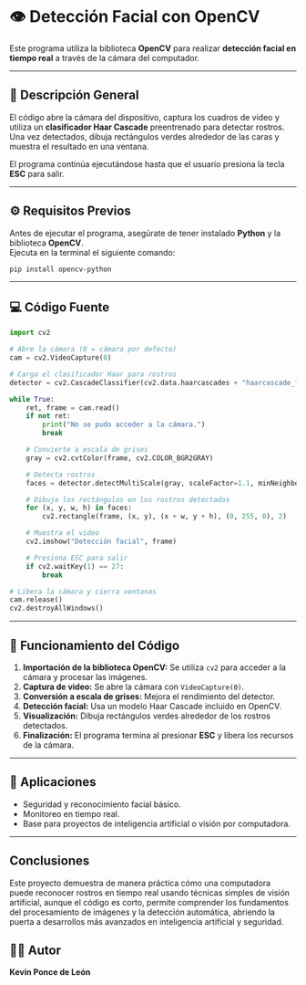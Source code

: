 # 👁️ Detección Facial con OpenCV

Este programa utiliza la biblioteca **OpenCV** para realizar **detección facial en tiempo real** a través de la cámara del computador.

---

## 🧠 Descripción General

El código abre la cámara del dispositivo, captura los cuadros de video y utiliza un **clasificador Haar Cascade** preentrenado para detectar rostros.  
Una vez detectados, dibuja rectángulos verdes alrededor de las caras y muestra el resultado en una ventana.

El programa continúa ejecutándose hasta que el usuario presiona la tecla **ESC** para salir.

---

## ⚙️ Requisitos Previos

Antes de ejecutar el programa, asegúrate de tener instalado **Python** y la biblioteca **OpenCV**.  
Ejecuta en la terminal el siguiente comando:

```bash
pip install opencv-python
```

---

## 💻 Código Fuente

```python
import cv2

# Abre la cámara (0 = cámara por defecto)
cam = cv2.VideoCapture(0)

# Carga el clasificador Haar para rostros
detector = cv2.CascadeClassifier(cv2.data.haarcascades + "haarcascade_frontalface_default.xml")

while True:
    ret, frame = cam.read()
    if not ret:
        print("No se pudo acceder a la cámara.")
        break

    # Convierte a escala de grises
    gray = cv2.cvtColor(frame, cv2.COLOR_BGR2GRAY)

    # Detecta rostros
    faces = detector.detectMultiScale(gray, scaleFactor=1.1, minNeighbors=4)

    # Dibuja los rectángulos en los rostros detectados
    for (x, y, w, h) in faces:
        cv2.rectangle(frame, (x, y), (x + w, y + h), (0, 255, 0), 2)

    # Muestra el video
    cv2.imshow("Detección facial", frame)

    # Presiona ESC para salir
    if cv2.waitKey(1) == 27:
        break

# Libera la cámara y cierra ventanas
cam.release()
cv2.destroyAllWindows()
```

---

## 🎯 Funcionamiento del Código

1. **Importación de la biblioteca OpenCV:** Se utiliza `cv2` para acceder a la cámara y procesar las imágenes.
2. **Captura de video:** Se abre la cámara con `VideoCapture(0)`.
3. **Conversión a escala de grises:** Mejora el rendimiento del detector.
4. **Detección facial:** Usa un modelo Haar Cascade incluido en OpenCV.
5. **Visualización:** Dibuja rectángulos verdes alrededor de los rostros detectados.
6. **Finalización:** El programa termina al presionar **ESC** y libera los recursos de la cámara.

---

## 🧩 Aplicaciones

- Seguridad y reconocimiento facial básico.  
- Monitoreo en tiempo real.  
- Base para proyectos de inteligencia artificial o visión por computadora.  

---

## Conclusiones 
Este proyecto demuestra de manera práctica cómo una computadora puede reconocer rostros en tiempo real usando técnicas simples de visión artificial, aunque el código es corto, permite comprender los fundamentos del procesamiento de imágenes y la detección automática, abriendo la puerta a desarrollos más avanzados en inteligencia artificial y seguridad.

## 🧑‍💻 Autor

**Kevin Ponce de León**  

